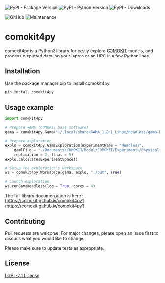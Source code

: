 ![PyPI - Package Version](https://img.shields.io/pypi/v/comokit4py)
![PyPI - Python Version](https://img.shields.io/pypi/pyversions/comokit4py)
![PyPI - Downloads](https://img.shields.io/pypi/dd/comokit4py)

![GitHub](https://img.shields.io/github/license/COMOKIT/comokit4py)
![Maintenance](https://img.shields.io/maintenance/yes/2021)

# comokit4py

comokit4py is a Python3 library for easily explore [COMOKIT](https://comokit.org) models, and process outputted data, on your laptop or an HPC in a few Python lines.

## Installation

Use the package manager [pip](https://pip.pypa.io/en/stable/) to install comokit4py.

```bash
pip install comokit4py
```

## Usage example

```python
import comokit4py

# Prepare GAMA (COMOKIT base software)
gama = comokit4py.Gama("~/.local/share/GAMA_1.8.1_Linux/headless/gama-headless.sh")

# Prepare exploration
explo = comokit4py.GamaExploration(experimentName = "Headless", 
	gamlFile = "~/Documents/COMOKIT/Model/COMOKIT/Experiments/Physical Interventions/Significance of Wearing Masks.gaml", 
	replication = 2, final = 5)
explo.calculatesExperimentSpace()

# Setup the exploration's workspace
ws = comokit4py.Workspace(gama, explo, "./out", True)

# Launch exploration
ws.runGamaHeadless(log = True, cores = 4)
```

The full library documentation is here : [https://comokit.github.io/comokit4py/](https://comokit.github.io/comokit4py/)

## Contributing
Pull requests are welcome. For major changes, please open an issue first to discuss what you would like to change.

Please make sure to update tests as appropriate.

## License
[LGPL-2.1 License](https://github.com/COMOKIT/comokit4py/blob/main/LICENSE)